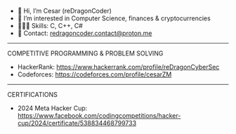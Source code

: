 - 👋 Hi, I’m Cesar (reDragonCoder)
- 👀 I’m interested in Computer Science, finances & cryptocurrencies
- 👨🏻‍💻 Skills: C, C++, C#
- 📩 Contact: redragoncoder.contact@proton.me
------------------------------------------------------------------------
COMPETITIVE PROGRAMMING & PROBLEM SOLVING
- HackerRank: https://www.hackerrank.com/profile/reDragonCyberSec
- Codeforces: https://codeforces.com/profile/cesarZM

------------------------------------------------------------------------
CERTIFICATIONS
- 2024 Meta Hacker Cup: https://www.facebook.com/codingcompetitions/hacker-cup/2024/certificate/538834468799733 
